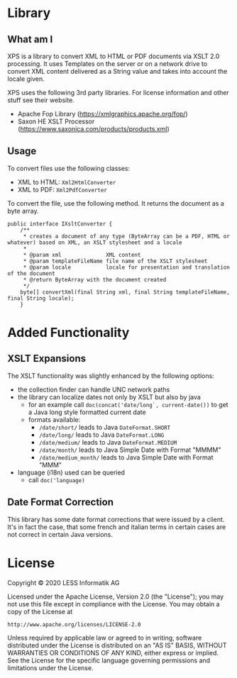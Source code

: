 # Library
## What am I
XPS is a library to convert XML to HTML or PDF documents via XSLT 2.0 processing. It uses Templates on the server or on a network drive 
to convert XML content delivered as a String value and takes into account the locale given.

XPS uses the following 3rd party libraries. For license information and other stuff see their website.
- Apache Fop Library (https://xmlgraphics.apache.org/fop/)
- Saxon HE XSLT Processor (https://www.saxonica.com/products/products.xml)

## Usage
To convert files use the following classes:
 
- XML to HTML: <code>Xml2HtmlConverter</code>
- XML to PDF: <code>Xml2PdfConverter</code>

To convert the file, use the following method. It returns the document as a byte array.

```
public interface IXsltConverter {   
    /**   
     * creates a document of any type (ByteArray can be a PDF, HTML or whatever) based on XML, an XSLT stylesheet and a locale   
     *
     * @param xml              XML content
     * @param templateFileName file name of the XSLT stylesheet
     * @param locale           locale for presentation and translation of the document
     * @return ByteArray with the document created
     */
    byte[] convertXml(final String xml, final String templateFileName, final String locale);
    }
```

 # Added Functionality
 ## XSLT Expansions
 The XSLT functionality was slightly enhanced by the following options:
 
 - the collection finder can handle UNC network paths
 - the library can localize dates not only by XSLT but also by java
    - for an example call ```doc(concat('date/long`, current-date())``` to get a Java long style formatted current date
    - formats available:
        - ```/date/short/``` leads to Java ```DateFormat.SHORT```
        - ```/date/long/``` leads to Java ```DateFormat.LONG```
        - ```/date/medium/``` leads to Java ```DateFormat.MEDIUM```
        - ```/date/month/``` leads to Java Simple Date with Format "MMMM"
        - ```/date/medium_month/``` leads to Java Simple Date with Format "MMM"
 - language (i18n) used can be queried
    - call ```doc('language)``` 
    
## Date Format Correction
This library has some date format corrections that were issued by a client. It's in fact the case, that some french 
and italian terms in certain cases are not correct in certain Java versions.

# License
Copyright © 2020 LESS Informatik AG

Licensed under the Apache License, Version 2.0 (the "License");
you may not use this file except in compliance with the License.
You may obtain a copy of the License at

    http://www.apache.org/licenses/LICENSE-2.0

Unless required by applicable law or agreed to in writing, software
distributed under the License is distributed on an "AS IS" BASIS,
WITHOUT WARRANTIES OR CONDITIONS OF ANY KIND, either express or implied.
See the License for the specific language governing permissions and
limitations under the License.